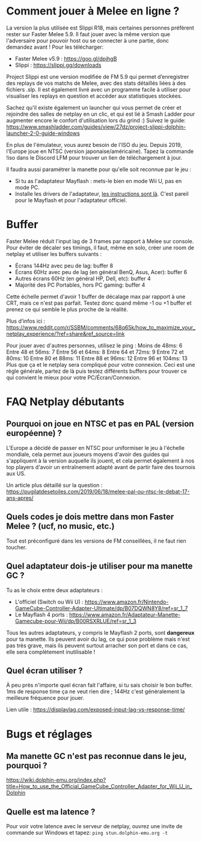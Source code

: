 # Comment jouer à Melee en ligne ?

La version la plus utilisée est Slippi R18, mais certaines personnes préfèrent rester sur Faster Melee 5.9.
Il faut jouer avec la même version que l'adversaire pour pouvoir host ou se connecter à une partie, donc demandez avant ! Pour les télécharger:

* Faster Melee v5.9 : https://goo.gl/dpjhgB
* Slippi : https://slippi.gg/downloads

Project Slippi est une version modifiée de FM 5.9 qui permet d’enregistrer des replays de vos matchs de Melee, avec des stats détaillés liées à des fichiers .slp. Il est également livré avec un programme facile à utiliser pour visualiser les replays en question et accéder aux statistiques stockées. 

Sachez qu'il existe également un launcher qui vous permet de créer et rejoindre des salles de netplay en un clic, et qui est lié à Smash Ladder pour augmenter encore le confort d'utilisation lors du grind :)
Suivez le guide: https://www.smashladder.com/guides/view/27dz/project-slippi-dolphin-launcher-2-0-guide-windows

En plus de l'émulateur, vous aurez besoin de l'ISO du jeu. Depuis 2019, l'Europe joue en NTSC (version japonaise/américaine). Tapez la commande !iso dans le Discord LFM pour trouver un lien de téléchargement à jour. 

Il faudra aussi paramétrer la manette pour qu'elle soit reconnue par le jeu :
* Si tu as l'adaptateur Mayflash : mets-le bien en mode Wii U, pas en mode PC.
* Installe les drivers de l'adaptateur, <a href="https://dolphin-emu.org/docs/guides/how-use-official-gc-controller-adapter-wii-u/">les instructions sont là</a>. C'est pareil pour le Mayflash et pour l'adaptateur officiel.

# Buffer

Faster Melee réduit l'input lag de 3 frames par rapport à Melee sur console.
Pour éviter de décaler ses timings, il faut, même en solo, créer une room de netplay et utiliser les buffers suivants :

* Écrans 144Hz avec peu de lag: buffer 8
* Écrans 60Hz avec peu de lag (en général BenQ, Asus, Acer): buffer 6
* Autres écrans 60Hz (en général HP, Dell, etc): buffer 4
* Majorité des PC Portables, hors PC gaming: buffer 4

Cette échelle permet d'avoir 1 buffer de décalage max par rapport à une CRT, mais ce n'est pas parfait. Testez donc quand même -1 ou +1 buffer et prenez ce qui semble le plus proche de la réalité.

Plus d’infos ici : https://www.reddit.com/r/SSBM/comments/68q65k/how_to_maximize_your_netplay_experience/?ref=share&ref_source=link

Pour jouer avec d'autres personnes, utilisez le ping :
Moins de 48ms: 6
Entre 48 et 56ms: 7
Entre 56 et 64ms: 8
Entre 64 et 72ms: 9
Entre 72 et 80ms: 10
Entre 80 et 88ms: 11
Entre 88 et 96ms: 12
Entre 96 et 104ms: 13
Plus que ça et le netplay sera compliqué pour votre connexion. Ceci est une règle générale, partez de là puis testez différents buffers pour trouver ce qui convient le mieux pour votre PC/Écran/Connexion.

# FAQ Netplay débutants

## Pourquoi on joue en NTSC et pas en PAL (version européenne) ?
L'Europe a décidé de passer en NTSC pour uniformiser le jeu à l'échelle mondiale, cela permet aux joueurs moyens d'avoir des guides qui s'appliquent à la version auquelle ils jouent, et cela permet également à nos top players d'avoir un entraînement adapté avant de partir faire des tournois aux US.

Un article plus détaillé sur la question : https://pugilatdesetoiles.com/2019/06/18/melee-pal-ou-ntsc-le-debat-17-ans-apres/

## Quels codes je dois mettre dans mon Faster Melee ? (ucf, no music, etc.)
Tout est préconfiguré dans les versions de FM conseillées, il ne faut rien toucher.

## Quel adaptateur dois-je utiliser pour ma manette GC ?
Tu as le choix entre deux adaptateurs :
* L'officiel (Switch ou Wii U) : https://www.amazon.fr/Nintendo-GameCube-Controller-Adapter-Ultimate/dp/B07DQWN8Y8/ref=sr_1_7
* Le Mayflash 4 ports : https://www.amazon.fr/Adaptateur-Manette-Gamecube-pour-Wii/dp/B00RSXRLUE/ref=sr_1_3

Tous les autres adaptateurs, y compris le Mayflash 2 ports, sont <b>dangereux</b> pour ta manette. Ils peuvent avoir du lag, ce qui pose problème mais n'est pas très grave, mais ils peuvent surtout arracher son port et dans ce cas, elle sera complètement inutilisable !

## Quel écran utiliser ?

À peu près n'importe quel écran fait l'affaire, si tu sais choisir le bon buffer. 1ms de response time ça ne veut rien dire ; 144Hz c'est généralement la meilleure fréquence pour jouer.

Lien utile : https://displaylag.com/exposed-input-lag-vs-response-time/

# Bugs et réglages

## Ma manette GC n'est pas reconnue dans le jeu, pourquoi ?
https://wiki.dolphin-emu.org/index.php?title=How_to_use_the_Official_GameCube_Controller_Adapter_for_Wii_U_in_Dolphin

## Quelle est ma latence ?
Pour voir votre latence avec le serveur de netplay, ouvrez une invite de commande sur Windows et tapez:
```ping stun.dolphin-emu.org -t```
